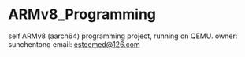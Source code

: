 # ARMv8_Programming
self ARMv8 (aarch64) programming project, running on QEMU.
owner: sunchentong
email: esteemed@126.com
